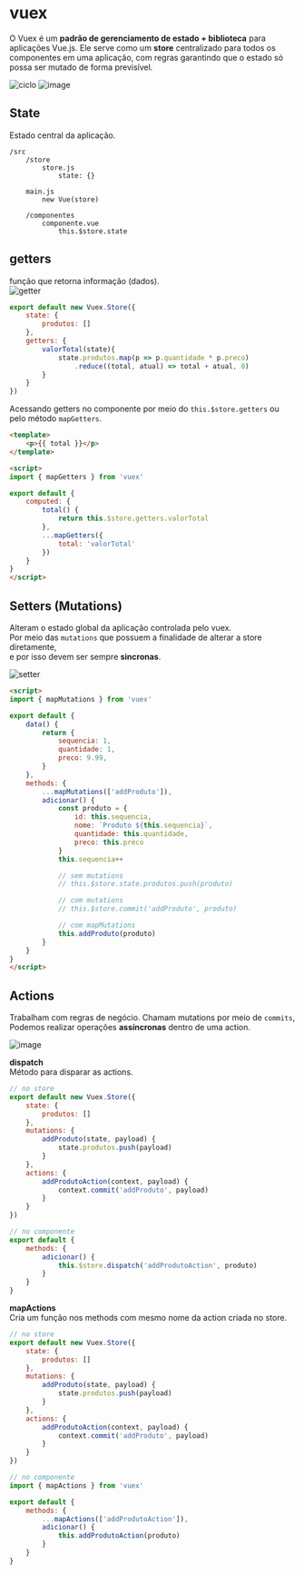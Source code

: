 # vuex

O Vuex é um **padrão de gerenciamento de estado + biblioteca** para aplicações Vue.js. Ele serve como um **store** centralizado para todos os componentes em uma aplicação, com regras garantindo que o estado só possa ser mutado de forma previsível.  

![ciclo](https://vuex.vuejs.org/vuex.png)
![image](https://user-images.githubusercontent.com/45276342/127239471-332e6dcb-4b1b-4fc0-a86e-19ee927214be.png)
## State
Estado central da aplicação.  

```
/src
    /store
        store.js
            state: {}
    
    main.js
        new Vue(store)

    /componentes
        componente.vue
            this.$store.state
```

## getters
função que retorna informação (dados).  
![getter](https://user-images.githubusercontent.com/45276342/127073358-b6c7029b-8589-475b-977b-af3cb2a7bce9.png)
```js
export default new Vuex.Store({
    state: {
        produtos: []
    },
    getters: {
        valorTotal(state){
            state.produtos.map(p => p.quantidade * p.preco)
                .reduce((total, atual) => total + atual, 0)
        }
    }
})
```

Acessando getters no componente por meio do `this.$store.getters` ou pelo método `mapGetters`.
```html
<template>
    <p>{{ total }}</p>
</template>

<script>
import { mapGetters } from 'vuex'

export default {
    computed: {
        total() {
            return this.$store.getters.valorTotal
        },
        ...mapGetters({
            total: 'valorTotal'
        })
    }
}
</script>
```

## Setters (Mutations)
Alteram o estado global da aplicação controlada pelo vuex.  
Por meio das `mutations` que possuem a finalidade de alterar a store diretamente,  
e por isso devem ser sempre **sincronas**.

![setter](https://user-images.githubusercontent.com/45276342/127151855-d9b7e2af-dbb1-45c2-96cd-fb7345756459.png)

```html
<script>
import { mapMutations } from 'vuex'

export default {
    data() {
        return {
            sequencia: 1,
            quantidade: 1,
            preco: 9.99,
        }
    },
    methods: {
        ...mapMutations(['addProduto']),
        adicionar() {
            const produto = {
                id: this.sequencia,
                nome: `Produto ${this.sequencia}`,
                quantidade: this.quantidade,
                preco: this.preco
            }
            this.sequencia++

            // sem mutations
            // this.$store.state.produtos.push(produto)

            // com mutations
            // this.$store.commit('addProduto', produto)

            // com mapMutations
            this.addProduto(produto)
        }
    }
}
</script>
```

## Actions
Trabalham com regras de negócio. Chamam mutations por meio de `commits`, Podemos realizar operações **assíncronas** dentro de uma action. 

![image](https://user-images.githubusercontent.com/45276342/127229758-71667b5d-06d3-4434-85d0-6bfd307a9332.png)

**dispatch**  
Método para disparar as actions.

```js
// no store
export default new Vuex.Store({
    state: {
        produtos: []
    },
    mutations: {
        addProduto(state, payload) {
            state.produtos.push(payload)
        }
    },
    actions: {
        addProdutoAction(context, payload) {
            context.commit('addProduto', payload)
        }
    }
})

// no componente
export default {
    methods: {
        adicionar() {
            this.$store.dispatch('addProdutoAction', produto)
        }
    }
}
```

**mapActions**  
Cria um função nos methods com mesmo nome da action criada no store.

```js
// no store
export default new Vuex.Store({
    state: {
        produtos: []
    },
    mutations: {
        addProduto(state, payload) {
            state.produtos.push(payload)
        }
    },
    actions: {
        addProdutoAction(context, payload) {
            context.commit('addProduto', payload)
        }
    }
})

// no componente
import { mapActions } from 'vuex'

export default {
    methods: {
        ...mapActions(['addProdutoAction']),
        adicionar() {
            this.addProdutoAction(produto)
        }
    }
}
```